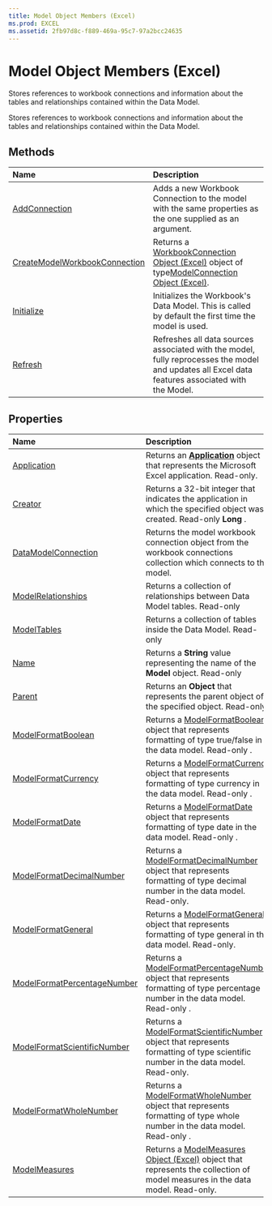 ```yaml
---
title: Model Object Members (Excel)
ms.prod: EXCEL
ms.assetid: 2fb97d8c-f889-469a-95c7-97a2bcc24635
---
```



# Model Object Members (Excel)
Stores references to workbook connections and information about the tables and relationships contained within the Data Model.

Stores references to workbook connections and information about the tables and relationships contained within the Data Model.


## Methods



|**Name**|**Description**|
|:-----|:-----|
|[AddConnection](model-addconnection-method-excel.md)|Adds a new Workbook Connection to the model with the same properties as the one supplied as an argument.|
|[CreateModelWorkbookConnection](model-createmodelworkbookconnection-method-excel.md)|Returns a [WorkbookConnection Object (Excel)](workbookconnection-object-excel.md) object of type[ModelConnection Object (Excel)](modelconnection-object-excel.md). |
|[Initialize](model-initialize-method-excel.md)|Initializes the Workbook's Data Model. This is called by default the first time the model is used.|
|[Refresh](model-refresh-method-excel.md)|Refreshes all data sources associated with the model, fully reprocesses the model and updates all Excel data features associated with the Model.|

## Properties



|**Name**|**Description**|
|:-----|:-----|
|[Application](model-application-property-excel.md)|Returns an  **[Application](application-object-excel.md)** object that represents the Microsoft Excel application. Read-only.|
|[Creator](model-creator-property-excel.md)|Returns a 32-bit integer that indicates the application in which the specified object was created. Read-only  **Long** .|
|[DataModelConnection](model-datamodelconnection-property-excel.md)|Returns the model workbook connection object from the workbook connections collection which connects to the model.|
|[ModelRelationships](model-modelrelationships-property-excel.md)|Returns a collection of relationships between Data Model tables. Read-only|
|[ModelTables](model-modeltables-property-excel.md)|Returns a collection of tables inside the Data Model. Read-only|
|[Name](model-name-property-excel.md)|Returns a  **String** value representing the name of the **Model** object. Read-only|
|[Parent](model-parent-property-excel.md)|Returns an  **Object** that represents the parent object of the specified object. Read-only.|
|[ModelFormatBoolean](model-modelformatboolean-property-excel.md)|Returns a [ModelFormatBoolean](modelformatboolean-object-excel.md) object that represents formatting of type true/false in the data model. Read-only .|
|[ModelFormatCurrency](model-modelformatcurrency-property-excel.md)|Returns a [ModelFormatCurrency](modelformatcurrency-object-excel.md) object that represents formatting of type currency in the data model. Read-only .|
|[ModelFormatDate](model-modelformatdate-property-excel.md)|Returns a [ModelFormatDate](modelformatdate-object-excel.md) object that represents formatting of type date in the data model. Read-only .|
|[ModelFormatDecimalNumber](model-modelformatdecimalnumber-property-excel.md)|Returns a [ModelFormatDecimalNumber](modelformatdecimalnumber-object-excel.md) object that represents formatting of type decimal number in the data model. Read-only.|
|[ModelFormatGeneral](model-modelformatgeneral-property-excel.md)|Returns a [ModelFormatGeneral](modelformatgeneral-object-excel.md) object that represents formatting of type general in the data model. Read-only.|
|[ModelFormatPercentageNumber](model-modelformatpercentagenumber-property-excel.md)|Returns a [ModelFormatPercentageNumber](modelformatpercentagenumber-object-excel.md) object that represents formatting of type percentage number in the data model. Read-only .|
|[ModelFormatScientificNumber](model-modelformatscientificnumber-property-excel.md)|Returns a [ModelFormatScientificNumber](modelformatscientificnumber-object-excel.md) object that represents formatting of type scientific number in the data model. Read-only.|
|[ModelFormatWholeNumber](model-modelformatwholenumber-property-excel.md)|Returns a [ModelFormatWholeNumber](modelformatwholenumber-object-excel.md) object that represents formatting of type whole number in the data model. Read-only .|
|[ModelMeasures](model-modelmeasures-property-excel.md)|Returns a [ModelMeasures Object (Excel)](modelmeasures-object-excel.md) object that represents the collection of model measures in the data model. Read-only.|

